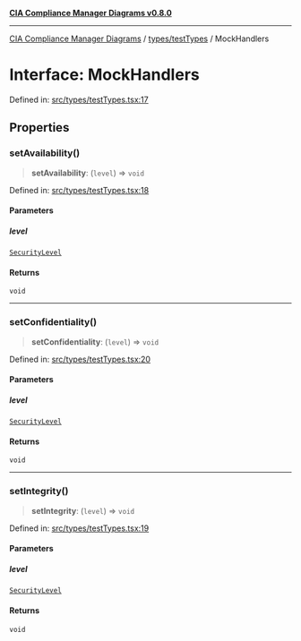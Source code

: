 [**CIA Compliance Manager Diagrams v0.8.0**](../../../README.md)

***

[CIA Compliance Manager Diagrams](../../../modules.md) / [types/testTypes](../README.md) / MockHandlers

# Interface: MockHandlers

Defined in: [src/types/testTypes.tsx:17](https://github.com/Hack23/cia-compliance-manager/blob/cb6149c89796a3270553cf52dea8f2c5b402dd17/src/types/testTypes.tsx#L17)

## Properties

### setAvailability()

> **setAvailability**: (`level`) => `void`

Defined in: [src/types/testTypes.tsx:18](https://github.com/Hack23/cia-compliance-manager/blob/cb6149c89796a3270553cf52dea8f2c5b402dd17/src/types/testTypes.tsx#L18)

#### Parameters

##### level

[`SecurityLevel`](../../cia/type-aliases/SecurityLevel.md)

#### Returns

`void`

***

### setConfidentiality()

> **setConfidentiality**: (`level`) => `void`

Defined in: [src/types/testTypes.tsx:20](https://github.com/Hack23/cia-compliance-manager/blob/cb6149c89796a3270553cf52dea8f2c5b402dd17/src/types/testTypes.tsx#L20)

#### Parameters

##### level

[`SecurityLevel`](../../cia/type-aliases/SecurityLevel.md)

#### Returns

`void`

***

### setIntegrity()

> **setIntegrity**: (`level`) => `void`

Defined in: [src/types/testTypes.tsx:19](https://github.com/Hack23/cia-compliance-manager/blob/cb6149c89796a3270553cf52dea8f2c5b402dd17/src/types/testTypes.tsx#L19)

#### Parameters

##### level

[`SecurityLevel`](../../cia/type-aliases/SecurityLevel.md)

#### Returns

`void`
